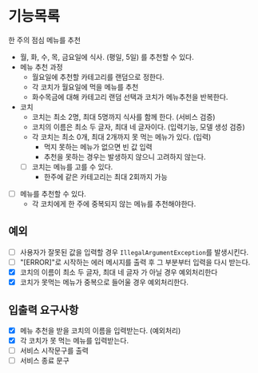 # 기능목록
한 주의 점심 메뉴를 추천
- 월, 화, 수, 목, 금요일에 식사. (평일, 5일) 를 추천할 수 있다.
- 메뉴 추천 과정
    - 월요일에 추천할 카테고리를 랜덤으로 정한다.
    - 각 코치가 월요일에 먹을 메뉴를 추천
    - 화수목금에 대해 카테고리 랜덤 선택과 코치가 메뉴추천을 반복한다.
- 코치
    - 코치는 최소 2명, 최대 5명까지 식사를 함께 한다. (서비스 검증)
    - 코치의 이름은 최소 두 글자, 최대 네 글자이다. (입력기능, 모델 생성 검증)
    - 각 코치는 최소 0개, 최대 2개까지 못 먹는 메뉴가 있다. (입력)
        - 먹지 못하는 메뉴가 없으면 빈 값 입력
        - 추천을 못하는 경우는 발생하지 않으니 고려하지 않는다.
    - [ ] 코치는 메뉴를 고를 수 있다.
        - 한주에 같은 카테고리는 최대 2회까지 가능
- [ ] 메뉴를 추천할 수 있다.
    - 각 코치에게 한 주에 중복되지 않는 메뉴를 추천해야한다.

## 예외

- [ ] 사용자가 잘못된 값을 입력할 경우 `IllegalArgumentException`를 발생시킨다.
- [ ] "[ERROR]"로 시작하는 에러 메시지를 출력 후 그 부분부터 입력을 다시 받는다.
- [x] 코치의 이름이 최소 두 글자, 최대 네 글자 가 아닐 경우 예외처리한다
- [x] 코치가 못먹는 메뉴가 중복으로 들어울 경우 예외처리한다. 

## 입출력 요구사항

- [x] 메뉴 추천을 받을 코치의 이름을 입력받는다. (예외처리)
- [x] 각 코치가 못 먹는 메뉴를 입력받는다.
- [ ] 서비스 시작문구를 출력
- [ ] 서비스 종료 문구
